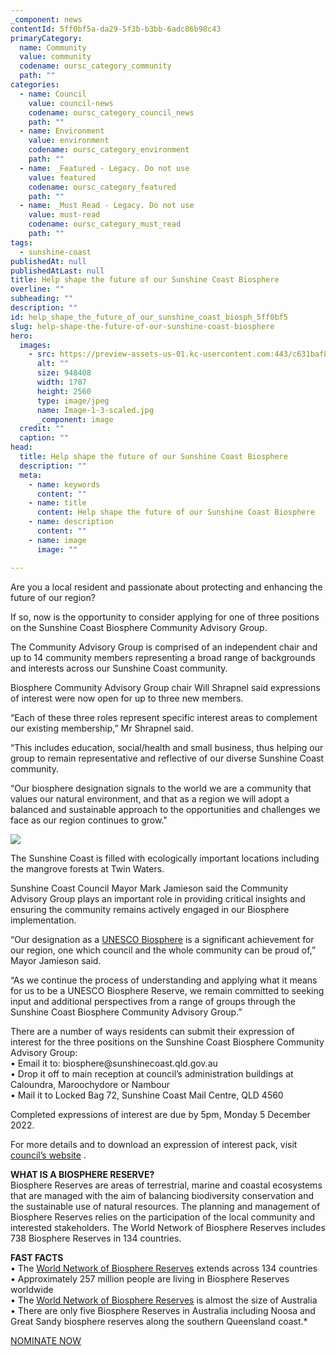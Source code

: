 ```yaml
---
_component: news
contentId: 5ff0bf5a-da29-5f3b-b3bb-6adc86b98c43
primaryCategory:
  name: Community
  value: community
  codename: oursc_category_community
  path: ""
categories:
  - name: Council
    value: council-news
    codename: oursc_category_council_news
    path: ""
  - name: Environment
    value: environment
    codename: oursc_category_environment
    path: ""
  - name: _Featured - Legacy. Do not use
    value: featured
    codename: oursc_category_featured
    path: ""
  - name: _Must Read - Legacy. Do not use
    value: must-read
    codename: oursc_category_must_read
    path: ""
tags:
  - sunshine-coast
publishedAt: null
publishedAtLast: null
title: Help shape the future of our Sunshine Coast Biosphere
overline: ""
subheading: ""
description: ""
id: help_shape_the_future_of_our_sunshine_coast_biosph_5ff0bf5
slug: help-shape-the-future-of-our-sunshine-coast-biosphere
hero:
  images:
    - src: https://preview-assets-us-01.kc-usercontent.com:443/c631baf8-1b46-001f-580c-d0001b68b4a8/a4bff113-db77-49e9-a4ee-c959e14ffed5/Image-1-3-scaled.jpg
      alt: ""
      size: 948408
      width: 1707
      height: 2560
      type: image/jpeg
      name: Image-1-3-scaled.jpg
      _component: image
  credit: ""
  caption: ""
head:
  title: Help shape the future of our Sunshine Coast Biosphere
  description: ""
  meta:
    - name: keywords
      content: ""
    - name: title
      content: Help shape the future of our Sunshine Coast Biosphere
    - name: description
      content: ""
    - name: image
      image: ""

---
```

Are you a local resident and passionate about protecting and enhancing the future of our region?

If so, now is the opportunity to consider applying for one of three positions on the Sunshine Coast Biosphere Community Advisory Group.

The Community Advisory Group is comprised of an independent chair and up to 14 community members representing a broad range of backgrounds and interests across our Sunshine Coast community.

Biosphere Community Advisory Group chair Will Shrapnel said expressions of interest were now open for up to three new members.

“Each of these three roles represent specific interest areas to complement our existing membership,” Mr Shrapnel said.

“This includes education, social/health and small business, thus helping our group to remain representative and reflective of our diverse Sunshine Coast community.

“Our biosphere designation signals to the world we are a community that values our natural environment, and that as a region we will adopt a balanced and sustainable approach to the opportunities and challenges we face as our region continues to grow."

![](https://preview-assets-us-01.kc-usercontent.com:443/c631baf8-1b46-001f-580c-d0001b68b4a8/ba4320d9-3245-4c06-a431-63f4d479123d/Image-2-3-1024x683.jpg)

The Sunshine Coast is filled with ecologically important locations including the mangrove forests at Twin Waters.

Sunshine Coast Council Mayor Mark Jamieson said the Community Advisory Group plays an important role in providing critical insights and ensuring the community remains actively engaged in our Biosphere implementation.

“Our designation as a [UNESCO Biosphere](https://oursc.com.au/featured/sunshine-coast-officially-becomes-a-unesco-biosphere)
&#x20;is a significant achievement for our region, one which council and the whole community can be proud of,” Mayor Jamieson said.

“As we continue the process of understanding and applying what it means for us to be a UNESCO Biosphere Reserve, we remain committed to seeking input and additional perspectives from a range of groups through the Sunshine Coast Biosphere Community Advisory Group.”

There are a number of ways residents can submit their expression of interest for the three positions on the Sunshine Coast Biosphere Community Advisory Group:\
• Email it to: biosphere\@sunshinecoast.qld.gov.au\
• Drop it off to main reception at council’s administration buildings at Caloundra, Maroochydore or Nambour\
• Mail it to Locked Bag 72, Sunshine Coast Mail Centre, QLD 4560

Completed expressions of interest are due by 5pm, Monday 5 December 2022.

For more details and to download an expression of interest pack, visit [council’s website](https://haveyoursay.sunshinecoast.qld.gov.au/sunshine-coast-biosphere-community-advisory-group)
.

**WHAT IS A BIOSPHERE RESERVE?**\
Biosphere Reserves are areas of terrestrial, marine and coastal ecosystems that are managed with the aim of balancing biodiversity conservation and the sustainable use of natural resources. The planning and management of Biosphere Reserves relies on the participation of the local community and interested stakeholders. The World Network of Biosphere Reserves includes 738 Biosphere Reserves in 134 countries.

**FAST FACTS**\
• The [World Network of Biosphere Reserves](https://en.unesco.org/biosphere/wnbr)
&#x20;extends across 134 countries\
• Approximately 257 million people are living in Biosphere Reserves worldwide\
• The [World Network of Biosphere Reserves](https://en.unesco.org/biosphere/wnbr)
&#x20;is almost the size of Australia\
• There are only five Biosphere Reserves in Australia including Noosa and Great Sandy biosphere reserves along the southern Queensland coast.\*

[NOMINATE NOW](https://haveyoursay.sunshinecoast.qld.gov.au/sunshine-coast-biosphere-community-advisory-group)
